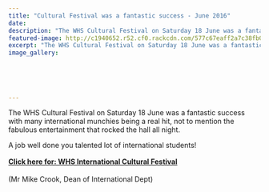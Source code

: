 ```yaml
---
title: "Cultural Festival was a fantastic success - June 2016"
date: 
description: "The WHS Cultural Festival on Saturday 18 June was a fantastic success with many international munchies being a real hit, not to mention the fabulous entertainment that rocked the hall all night..."
featured-image: http://c1940652.r52.cf0.rackcdn.com/577c67eaff2a7c38fb00062e/Photo-for-website-2016.jpg
excerpt: "The WHS Cultural Festival on Saturday 18 June was a fantastic success with many international munchies being a real hit, not to mention the fabulous entertainment that rocked the hall all night."
image_gallery:
    
    
    
    
    
---
```


<p>The WHS Cultural Festival on Saturday 18 June&nbsp;was a fantastic success with many international munchies being a real hit, not to mention the fabulous entertainment that rocked the hall all night.</p>
<p>A job well done you talented lot of international students!</p>
<p><strong><span style="line-height: 1.5;"><a style="line-height: 1.5;" href="http://c1940652.r52.cf0.rackcdn.com/577c66a5b8d39a207100062b/The-Cultural-Festival-was-a-fantastic-success-with-many-international-munchies-being-a-real-hit.pdf">Click here for: WHS International Cultural Festival</a>&nbsp;</span></strong></p>
<p><span style="line-height: 1.5;">(Mr Mike Crook, Dean of International Dept)</span></p>

